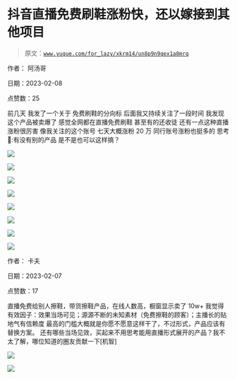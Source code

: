 # 抖音直播免费刷鞋涨粉快，还以嫁接到其他项目

> 原文：[`www.yuque.com/for_lazy/xkrm14/un8p9n9qex1a8mrq`](https://www.yuque.com/for_lazy/xkrm14/un8p9n9qex1a8mrq)

作者： 阿汤哥

日期：2023-02-08

点赞数：25

前几天 我发了一个关于 免费刷鞋的分向标 后面我又持续关注了一段时间 我发现这个产品被卖爆了 感觉全网都在直播免费刷鞋 甚至有的还收徒 还有一点这种直播涨粉很厉害 像我关注的这个账号 七天大概涨粉 20 万 同行账号涨粉也挺多的 思考🤔:有没有别的产品 是不是也可以这样搞？

![](img/714db2dd70240fbed37e1bd00a5cd55b.png)

![](img/d46f3f19b700548fb25d799fa020fd7d.png)  

![](img/6ae4fc1668b20ca5655cd08ba4e8bb4f.png)

![](img/85f13d392cb9cf2785228b415a6ef5c1.png)

![](img/f3bd58d01fc3d8d9ca5cd4f5a8cdcc27.png)

![](img/b76302e5af7eecca7651cdde5b93fab5.png)

![](img/01997eb10c84ac540bfd706df3d2f672.png)

![](img/e3044cc7a9d85a64d0b1af5c78015823.png)

作者： 卡夫

日期：2023-02-07

点赞数：17

直播免费给别人擦鞋，带货擦鞋产品，在线人数高，橱窗显示卖了 10w+ 我觉得有效因子：效果当场可见；源源不断的未知素材（免费擦鞋的顾客）；主播长的贴地气有信赖度 最高的门槛大概就是你愿不愿意这样干了，不过形式，产品应该有替换方案。 还有哪些当场见效，买起来不用思考能用直播形式展开的产品？我不太了解，哪位知道的圈友贡献一下[机智]

![](img/162d38fb390f75474dd39dabd207a85a.png)

![](img/dafcb39a57ea9baa780e9842c5a59e77.png)

